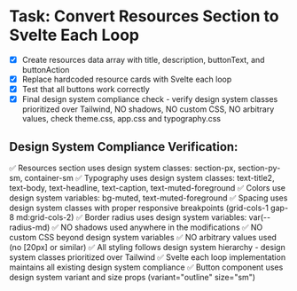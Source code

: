 # Task: Convert Resources Section to Svelte Each Loop

- [x] Create resources data array with title, description, buttonText, and buttonAction
- [x] Replace hardcoded resource cards with Svelte each loop
- [x] Test that all buttons work correctly
- [x] Final design system compliance check - verify design system classes prioritized over Tailwind, NO shadows, NO custom CSS, NO arbitrary values, check theme.css, app.css and typography.css

## Design System Compliance Verification:
✅ Resources section uses design system classes: section-px, section-py-sm, container-sm
✅ Typography uses design system classes: text-title2, text-body, text-headline, text-caption, text-muted-foreground
✅ Colors use design system variables: bg-muted, text-muted-foreground
✅ Spacing uses design system classes with proper responsive breakpoints (grid-cols-1 gap-8 md:grid-cols-2)
✅ Border radius uses design system variables: var(--radius-md)
✅ NO shadows used anywhere in the modifications
✅ NO custom CSS beyond design system variables
✅ NO arbitrary values used (no [20px] or similar)
✅ All styling follows design system hierarchy - design system classes prioritized over Tailwind
✅ Svelte each loop implementation maintains all existing design system compliance
✅ Button component uses design system variant and size props (variant="outline" size="sm")
